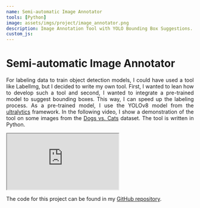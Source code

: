 ```yaml
---
name: Semi-automatic Image Annotator
tools: [Python]
image: assets/imgs/project/image_annotator.png
description: Image Annotation Tool with YOLO Bounding Box Suggestions.
custom_js:
---
```


# Semi-automatic Image Annotator

<p align="justify">For labeling data to train object detection models, I could have used a tool like LabelImg, but I decided to write my own tool. First, I wanted to lean how to develop such a tool and second, I wanted to integrate a pre-trained model to suggest bounding boxes. This way, I can speed up the labeling process. As a pre-trained model, I use the YOLOv8 model from the <a href="https://docs.ultralytics.com/">ultralytics</a> framework. In the following video, I show a demonstration of the tool on some images from the <a href="https://www.kaggle.com/c/dogs-vs-cats">Dogs vs. Cats</a> dataset. The tool is written in Python.</p>

<div class="embed-responsive embed-responsive-16by9 mb-3">
  <iframe class="embed-responsive-item" src="https://www.youtube.com/embed/lKTVJk_RYt0?autoplay=1&mute=1&loop=1&playlist=lKTVJk_RYt0" allowfullscreen></iframe>
</div>


The code for this project can be found in my [GitHub repository](https://github.com/CptK/semi-automatic-image-annotation/tree/main).